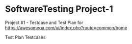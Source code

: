 # SoftwareTesting Project-1
Project #1 - Testcase and Test Plan for https://awesomeqa.com/ui/index.php?route=common/home

Test Plan
Testcases
